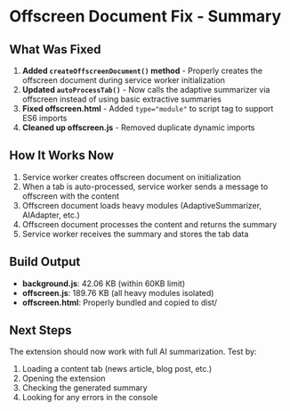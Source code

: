 # Offscreen Document Fix - Summary

## What Was Fixed

1. **Added `createOffscreenDocument()` method** - Properly creates the offscreen document during service worker initialization
2. **Updated `autoProcessTab()`** - Now calls the adaptive summarizer via offscreen instead of using basic extractive summaries
3. **Fixed offscreen.html** - Added `type="module"` to script tag to support ES6 imports
4. **Cleaned up offscreen.js** - Removed duplicate dynamic imports

## How It Works Now

1. Service worker creates offscreen document on initialization
2. When a tab is auto-processed, service worker sends a message to offscreen with the content
3. Offscreen document loads heavy modules (AdaptiveSummarizer, AIAdapter, etc.)
4. Offscreen document processes the content and returns the summary
5. Service worker receives the summary and stores the tab data

## Build Output

- **background.js**: 42.06 KB (within 60KB limit)
- **offscreen.js**: 189.76 KB (all heavy modules isolated)
- **offscreen.html**: Properly bundled and copied to dist/

## Next Steps

The extension should now work with full AI summarization. Test by:
1. Loading a content tab (news article, blog post, etc.)
2. Opening the extension
3. Checking the generated summary
4. Looking for any errors in the console

